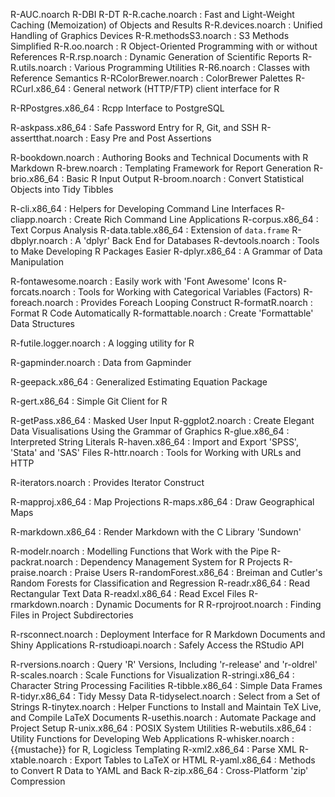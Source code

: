 R-AUC.noarch 
R-DBI
R-DT
R-R.cache.noarch : Fast and Light-Weight Caching (Memoization) of Objects and Results
R-R.devices.noarch : Unified Handling of Graphics Devices
R-R.methodsS3.noarch : S3 Methods Simplified
R-R.oo.noarch : R Object-Oriented Programming with or without References
R-R.rsp.noarch : Dynamic Generation of Scientific Reports
R-R.utils.noarch : Various Programming Utilities
R-R6.noarch : Classes with Reference Semantics
R-RColorBrewer.noarch : ColorBrewer Palettes
R-RCurl.x86_64 : General network (HTTP/FTP) client interface for R

R-RPostgres.x86_64 : Rcpp Interface to PostgreSQL

R-askpass.x86_64 : Safe Password Entry for R, Git, and SSH
R-assertthat.noarch : Easy Pre and Post Assertions

R-bookdown.noarch : Authoring Books and Technical Documents with R Markdown
R-brew.noarch : Templating Framework for Report Generation
R-brio.x86_64 : Basic R Input Output
R-broom.noarch : Convert Statistical Objects into Tidy Tibbles

R-cli.x86_64 : Helpers for Developing Command Line Interfaces
R-cliapp.noarch : Create Rich Command Line Applications
R-corpus.x86_64 : Text Corpus Analysis
R-data.table.x86_64 : Extension of `data.frame`
R-dbplyr.noarch : A 'dplyr' Back End for Databases
R-devtools.noarch : Tools to Make Developing R Packages Easier
R-dplyr.x86_64 : A Grammar of Data Manipulation

R-fontawesome.noarch : Easily work with 'Font Awesome' Icons
R-forcats.noarch : Tools for Working with Categorical Variables (Factors)
R-foreach.noarch : Provides Foreach Looping Construct
R-formatR.noarch : Format R Code Automatically
R-formattable.noarch : Create 'Formattable' Data Structures

R-futile.logger.noarch : A logging utility for R

R-gapminder.noarch : Data from Gapminder

R-geepack.x86_64 : Generalized Estimating Equation Package

R-gert.x86_64 : Simple Git Client for R

R-getPass.x86_64 : Masked User Input
R-ggplot2.noarch : Create Elegant Data Visualisations Using the Grammar of Graphics
R-glue.x86_64 : Interpreted String Literals
R-haven.x86_64 : Import and Export 'SPSS', 'Stata' and 'SAS' Files
R-httr.noarch : Tools for Working with URLs and HTTP

R-iterators.noarch : Provides Iterator Construct

R-mapproj.x86_64 : Map Projections
R-maps.x86_64 : Draw Geographical Maps

R-markdown.x86_64 : Render Markdown with the C Library 'Sundown'

R-modelr.noarch : Modelling Functions that Work with the Pipe
R-packrat.noarch : Dependency Management System for R Projects
R-praise.noarch : Praise Users
R-randomForest.x86_64 : Breiman and Cutler's Random Forests for Classification and Regression
R-readr.x86_64 : Read Rectangular Text Data
R-readxl.x86_64 : Read Excel Files
R-rmarkdown.noarch : Dynamic Documents for R
R-rprojroot.noarch : Finding Files in Project Subdirectories

R-rsconnect.noarch : Deployment Interface for R Markdown Documents and Shiny Applications
R-rstudioapi.noarch : Safely Access the RStudio API

R-rversions.noarch : Query 'R' Versions, Including 'r-release' and 'r-oldrel'
R-scales.noarch : Scale Functions for Visualization
R-stringi.x86_64 : Character String Processing Facilities
R-tibble.x86_64 : Simple Data Frames
R-tidyr.x86_64 : Tidy Messy Data
R-tidyselect.noarch : Select from a Set of Strings
R-tinytex.noarch : Helper Functions to Install and Maintain TeX Live, and Compile LaTeX Documents
R-usethis.noarch : Automate Package and Project Setup
R-unix.x86_64 : POSIX System Utilities
R-webutils.x86_64 : Utility Functions for Developing Web Applications
R-whisker.noarch : {{mustache}} for R, Logicless Templating
R-xml2.x86_64 : Parse XML
R-xtable.noarch : Export Tables to LaTeX or HTML
R-yaml.x86_64 : Methods to Convert R Data to YAML and Back
R-zip.x86_64 : Cross-Platform 'zip' Compression
